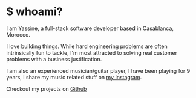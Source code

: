 # $ whoami?

I am Yassine, a full-stack software developer based in Casablanca, Morocco.

I love building things. While hard engineering problems are often intrinsically fun to tackle, I'm most attracted to solving real customer problems with a business justification.

I am also an experienced musician/guitar player, I have been playing for 9 years, I share my music related stuff on [my Instagram](https://instagram.com/m4tt72).

Checkout my projects on [Github](https://github.com/m4tt72)
